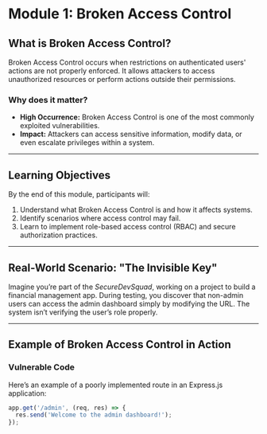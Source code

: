 # Module 1: Broken Access Control

## What is Broken Access Control?
Broken Access Control occurs when restrictions on authenticated users' actions are not properly enforced. It allows attackers to access unauthorized resources or perform actions outside their permissions.

### Why does it matter?
- **High Occurrence:** Broken Access Control is one of the most commonly exploited vulnerabilities.
- **Impact:** Attackers can access sensitive information, modify data, or even escalate privileges within a system.

---

## Learning Objectives
By the end of this module, participants will:
1. Understand what Broken Access Control is and how it affects systems.
2. Identify scenarios where access control may fail.
3. Learn to implement role-based access control (RBAC) and secure authorization practices.

---

## Real-World Scenario: "The Invisible Key"
Imagine you’re part of the *SecureDevSquad*, working on a project to build a financial management app. During testing, you discover that non-admin users can access the admin dashboard simply by modifying the URL. The system isn’t verifying the user’s role properly.

---

## Example of Broken Access Control in Action
### Vulnerable Code
Here’s an example of a poorly implemented route in an Express.js application:

```javascript
app.get('/admin', (req, res) => {
  res.send('Welcome to the admin dashboard!');
});
